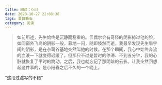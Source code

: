 ```yaml
---
title: 阅读：《心》
date: 2023-10-27 22:08:38
tags: 夏目簌石
category: 阅读
---
```



> 如前所述，先生始终是沉静而稳重的。但偶尔会有奇怪的阴影掠过他的脸，如同窗外飞鸟的阴影一般，募地一闪，随即倏然而逝。我最早发现先生眉宇间的阴影，是在杂司谷基地突然叫他的时候。在那个瞬间，我心中始终奔流的血液一下就变得迟缓了。但那只不过是暂时的停滞．不到五分钟，我的心脏就恢复了平时的跳动。之后，我也就忘记了那阴暗的云影。让我突然回想起这件事的，是小阳春之后不久的一个晚上。

“这段过渡写的不错”











